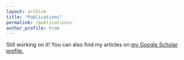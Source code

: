 ```yaml
---
layout: archive
title: "Publications"
permalink: /publications/
author_profile: true
---
```


Still working on it! 
You can also find my articles on <u><a href="{{author.googlescholar}}">my Google Scholar profile</a>.</u>

